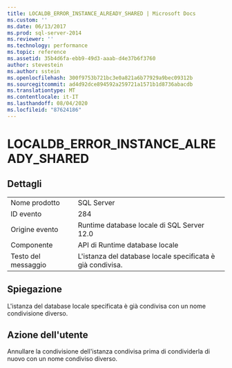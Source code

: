 ```yaml
---
title: LOCALDB_ERROR_INSTANCE_ALREADY_SHARED | Microsoft Docs
ms.custom: ''
ms.date: 06/13/2017
ms.prod: sql-server-2014
ms.reviewer: ''
ms.technology: performance
ms.topic: reference
ms.assetid: 35b4d6fa-ebb9-49d3-aaab-d4e37b6f3760
author: stevestein
ms.author: sstein
ms.openlocfilehash: 300f9753b721bc3e0a821a6b77929a9bec09312b
ms.sourcegitcommit: ad4d92dce894592a259721a1571b1d8736abacdb
ms.translationtype: MT
ms.contentlocale: it-IT
ms.lasthandoff: 08/04/2020
ms.locfileid: "87624186"
---
```

# <a name="localdb_error_instance_already_shared"></a>LOCALDB_ERROR_INSTANCE_ALREADY_SHARED
    
## <a name="details"></a>Dettagli  
  
|||  
|-|-|  
|Nome prodotto|SQL Server|  
|ID evento|284|  
|Origine evento|Runtime database locale di SQL Server 12.0|  
|Componente|API di Runtime database locale|  
|Testo del messaggio|L'istanza del database locale specificata è già condivisa.|  
  
## <a name="explanation"></a>Spiegazione  
 L'istanza del database locale specificata è già condivisa con un nome condivisione diverso.  
  
## <a name="user-action"></a>Azione dell'utente  
 Annullare la condivisione dell'istanza condivisa prima di condividerla di nuovo con un nome condiviso diverso.  
  
  
